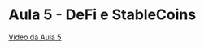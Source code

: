 # Aula 5 - DeFi e StableCoins

[Vídeo da Aula 5](https://www.youtube.com/live/KdKsLpATSzk?si=f_A0JOt_GGIJDjP6)